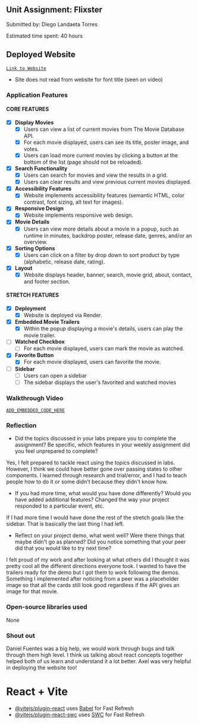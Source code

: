 ## Unit Assignment: Flixster

Submitted by: Diego Landaeta Torres

Estimated time spent: 40 hours

## Deployed Website

[`Link to Website`](https://flixster-rix7.onrender.com)

- Site does not read from website for font title (seen on video)

### Application Features

#### CORE FEATURES


- [x] **Display Movies**
  - [x] Users can view a list of current movies from The Movie Database API.
  - [x] For each movie displayed, users can see its title, poster image, and votes.
  - [x] Users can load more current movies by clicking a button at the bottom of the list (page should not be reloaded).
- [x] **Search Functionality**
  - [x] Users can search for movies and view the results in a grid.
  - [x] Users can clear results and view previous current movies displayed.
- [x] **Accessibility Features**
  - [x] Website implements accessibility features (semantic HTML, color contrast, font sizing, alt text for images).
- [x] **Responsive Design**
  - [x] Website implements responsive web design.
- [x] **Movie Details**
  - [x] Users can view more details about a movie in a popup, such as runtime in minutes, backdrop poster, release date, genres, and/or an overview.
- [x] **Sorting Options**
  - [x] Users can click on a filter by drop down to sort product by type (alphabetic, release date, rating).
- [x] **Layout**
  - [x] Website displays header, banner, search, movie grid, about, contact, and footer section.

#### STRETCH FEATURES

- [x] **Deployment**
  - [x] Website is deployed via Render.
- [x] **Embedded Movie Trailers**
  - [x] Within the popup displaying a movie's details, users can play the movie trailer.
- [ ] **Watched Checkbox**
  - [ ] For each movie displayed, users can mark the movie as watched.
- [x] **Favorite Button**
  - [x] For each movie displayed, users can favorite the movie.
- [ ] **Sidebar**
  - [ ] Users can open a sidebar
  - [ ] The sidebar displays the user's favorited and watched movies

### Walkthrough Video

[`ADD_EMBEDDED_CODE_HERE`](https://www.loom.com/share/2390a83660a84c23b0b482d61077709a?sid=d62477bc-b5e8-4238-97c0-c701719a202c)

### Reflection

* Did the topics discussed in your labs prepare you to complete the assignment? Be specific, which features in your weekly assignment did you feel unprepared to complete?

Yes, I felt prepared to tackle react using the topics discussed in labs. However, I think we could have better gone over passing states to other components. I learned through research and trial/error, and I had to teach people how to do it or some didn't because they didn't know how.

* If you had more time, what would you have done differently? Would you have added additional features? Changed the way your project responded to a particular event, etc.
  
If I had more time I would have done the rest of the stretch goals like the sidebar. That is basically the last thing I had left.

* Reflect on your project demo, what went well? Were there things that maybe didn't go as planned? Did you notice something that your peer did that you would like to try next time?

I felt proud of my work and after looking at what others did I thought it was pretty cool all the different directions everyone took. I wanted to have the trailers ready for the demo but I got them to work following the demos. Something I implemented after noticing from a peer was a placeholder image so that all the cards still look good regardless if the API gives an image for that movie.

### Open-source libraries used

None

### Shout out

Daniel Fuentes was a big help, we would work through bugs and talk through them high level. I think us talking about react concepts together helped both of us learn and understand it a lot better. Axel was very helpful in deploying the website too!


# React + Vite

- [@vitejs/plugin-react](https://github.com/vitejs/vite-plugin-react/blob/main/packages/plugin-react/README.md) uses [Babel](https://babeljs.io/) for Fast Refresh
- [@vitejs/plugin-react-swc](https://github.com/vitejs/vite-plugin-react-swc) uses [SWC](https://swc.rs/) for Fast Refresh
